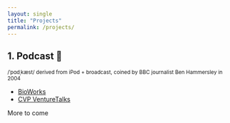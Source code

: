 ```yaml
---
layout: single
title: "Projects"
permalink: /projects/
---
```


## 1. Podcast 🫛
<small>
  /ˈpɑdˌkæst/  
  derived from 
  <span class="reveal-word" onclick="this.classList.add('revealed')"><span class="highlight-overlay"></span>iPod</span> + 
  <span class="reveal-word" onclick="this.classList.add('revealed')"><span class="highlight-overlay"></span>broadcast</span>,
  coined by BBC journalist Ben Hammersley in 2004
</small>

- [BioWorks](https://open.spotify.com/show/3NHurpbqtRjjwgDwkkozZd?si=8ae1509247734939)
- [CVP VentureTalks](https://open.spotify.com/show/4ngKWNOO64MNbo5l0WOnYS?si=49adac7460ff4ccb)

More to come